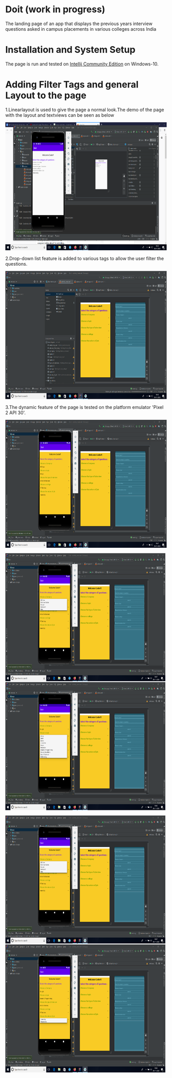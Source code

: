 # Doit (work in progress)
The landing page of an app that displays the previous years interview questions asked in campus placements in various colleges across India

# Installation and System Setup
The page is run and tested on [Intellij Community Edition](https://www.jetbrains.com/help/idea/installation-guide.html) on Windows-10.

# Adding Filter Tags and general Layout to the page
1.Linearlayout is used to give the page a normal look.The demo of the page with the layout and textviews can be seen as below

<img src="https://github.com/rsrkpatwari1234/Doit_app/blob/main/images/layout.png" width="700" height="400">

2.Drop-down list feature is added to various tags to allow the user filter the questions.

<img src="https://github.com/rsrkpatwari1234/Doit_app/blob/main/images/ui_design.png" width="700" height="400">

3.The dynamic feature of the page is tested on the platform emulator 'Pixel 2 API 30'.

<img src="https://github.com/rsrkpatwari1234/Doit_app/blob/main/images/emulation_default.png" width="700" height="400">
<p float="left">
<img src="https://github.com/rsrkpatwari1234/Doit_app/blob/main/images/emulation_company.png" width="500" height="400">
<img src="https://github.com/rsrkpatwari1234/Doit_app/blob/main/images/emulation_topic.png" width="500" height="400">
</p>
<p float="left">
<img src="https://github.com/rsrkpatwari1234/Doit_app/blob/main/images/emulation_company.png" width="500" height="400">
<img src="https://github.com/rsrkpatwari1234/Doit_app/blob/main/images/emulation_job.png" width="500" height="400">
</p>
